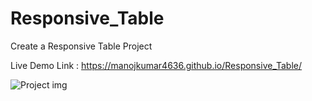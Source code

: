# Responsive_Table
Create a Responsive Table Project 


Live Demo Link : https://manojkumar4636.github.io/Responsive_Table/

![Project img](https://user-images.githubusercontent.com/101208123/157387096-b49a5e82-dbd8-4b8e-a6cd-20b4f330dd3e.jpg)
